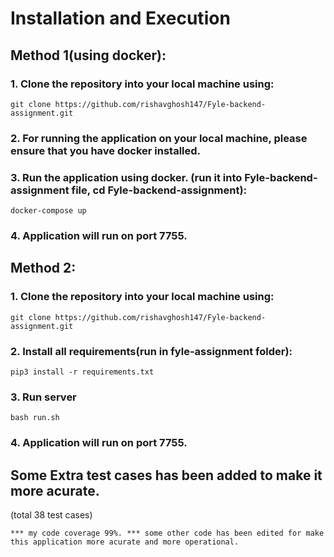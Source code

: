 # Installation and Execution

##  Method 1(using docker):
    
### 1. Clone the repository into your local machine using:

```
git clone https://github.com/rishavghosh147/Fyle-backend-assignment.git
```
   
### 2. For running the application on your local machine, please ensure that you have docker installed.
### 3. Run the application using docker. (run it into Fyle-backend-assignment file, cd Fyle-backend-assignment):

```
docker-compose up
```

### 4. Application will run on port 7755.

## Method 2:

### 1. Clone the repository into your local machine using:

```
git clone https://github.com/rishavghosh147/Fyle-backend-assignment.git
```

### 2. Install all requirements(run in fyle-assignment folder):

```
pip3 install -r requirements.txt
```

### 3. Run server

```
bash run.sh
```

### 4. Application will run on port 7755.


## Some Extra test cases has been added to make it more acurate.
   (total 38 test cases)

``
*** my code coverage 99%.
*** some other code has been edited for make this application more acurate and more operational.
``
